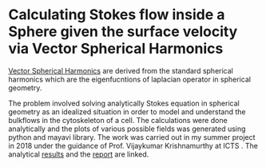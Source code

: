 # Calculating Stokes flow inside a Sphere given the surface velocity via Vector Spherical Harmonics
[Vector Spherical Harmonics](https://en.wikipedia.org/wiki/Vector_spherical_harmonics) are derived from the standard spherical harmonics which are the eigenfucntions of laplacian operator in spherical geometry.

The problem involved solving analytically Stokes equation in spherical geometry as an idealized situation in order to model and understand the bulkflows in the cytoskeleton of a cell.
The calculations were done analytically and the plots of various possible fields was generated using python and 
mayavi library. The work was carried out in my summer project in 2018 under the guidance of Prof. Vijaykumar Krishnamurthy at ICTS .
The analytical [results](https://github.com/Mr-Markovian/SphericalHarmonics_for_StokesFlow/blob/main/codes/Analytical_bulkvelocity_calculation.pdf) and the [report](https://github.com/Mr-Markovian/SphericalHarmonics_for_StokesFlow/blob/main/SummerProject_Report_2018.pdf) are linked.
